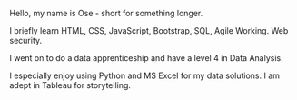 Hello, my name is Ose - short for something longer. 

I briefly learn HTML, CSS, JavaScript, Bootstrap, SQL, Agile Working. Web security.  

I went on to do a data apprenticeship and have a level 4 in Data Analysis. 

I especially enjoy using Python and MS Excel for my data solutions. I am adept in Tableau for storytelling.  

<!---
OseAlle/OseAlle is a ✨ special ✨ repository because its `README.md` (this file) appears on your GitHub profile.
You can click the Preview link to take a look at your changes.
--->
